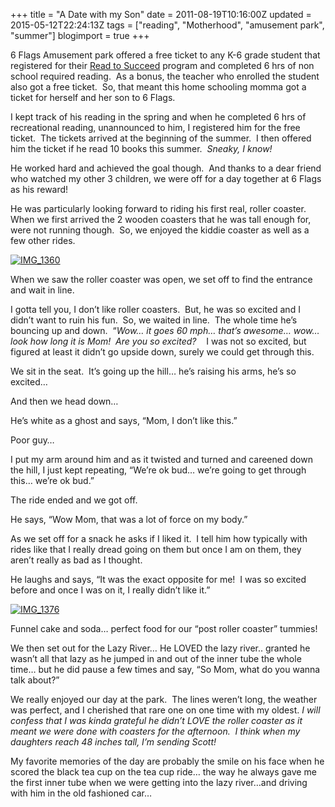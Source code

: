 +++
title = "A Date with my Son"
date = 2011-08-19T10:16:00Z
updated = 2015-05-12T22:24:13Z
tags = ["reading", "Motherhood", "amusement park", "summer"]
blogimport = true 
+++

6 Flags Amusement park offered a free ticket to any K-6 grade student that registered for their [Read to Succeed](http://readtosucceed.discoveryeducation.com/) program and completed 6 hrs of non school required reading.&#160; As a bonus, the teacher who enrolled the student also got a free ticket.&#160; So, that meant this home schooling momma got a ticket for herself and her son to 6 Flags. 

I kept track of his reading in the spring and when he completed 6 hrs of recreational reading, unannounced to him, I registered him for the free ticket.&#160; The tickets arrived at the beginning of the summer.&#160; I then offered him the ticket if he read 10 books this summer.&#160; _Sneaky, I know!_

He worked hard and achieved the goal though.&#160; And thanks to a dear friend who watched my other 3 children, we were off for a day together at 6 Flags as his reward!

He was particularly looking forward to riding his first real, roller coaster.&#160; When we first arrived the 2 wooden coasters that he was tall enough for, were not running though.&#160; So, we enjoyed the kiddie coaster as well as a few other rides.

[![IMG_1360](https://latc.s3.amazonaws.com/wp-content/uploads/2011/08/IMG_1360.jpg "IMG_1360")](https://latc.s3.amazonaws.com/wp-content/uploads/2011/08/IMG_1360.jpg)

When we saw the roller coaster was open, we set off to find the entrance and wait in line.&#160; 

I gotta tell you, I don’t like roller coasters.&#160; But, he was so excited and I didn’t want to ruin his fun.&#160; So, we waited in line.&#160; The whole time he’s bouncing up and down.&#160; “_Wow… it goes 60 mph… that’s awesome… wow… look how long it is Mom!&#160; Are you so excited?_&#160;&#160;&#160; I was not so excited, but figured at least it didn’t go upside down, surely we could get through this.&#160; 

We sit in the seat.&#160; It’s going up the hill… he’s raising his arms, he’s so excited…

And then we head down…

He’s white as a ghost and says, “Mom, I don’t like this.”

Poor guy…

I put my arm around him and as it twisted and turned and careened down the hill, I just kept repeating, “We’re ok bud… we’re going to get through this… we’re ok bud.”&#160; 

The ride ended and we got off.&#160; 

He says, “Wow Mom, that was a lot of force on my body.” 

As we set off for a snack he asks if I liked it.&#160; I tell him how typically with rides like that I really dread going on them but once I am on them, they aren’t really as bad as I thought.&#160; 

He laughs and says, “It was the exact opposite for me!&#160; I was so excited before and once I was on it, I really didn’t like it.”

[![IMG_1376](https://latc.s3.amazonaws.com/wp-content/uploads/2011/08/IMG_1376.jpg "IMG_1376")](https://latc.s3.amazonaws.com/wp-content/uploads/2011/08/IMG_1376.jpg)

Funnel cake and soda… perfect food for our “post roller coaster” tummies!

We then set out for the Lazy River… He LOVED the lazy river.. granted he wasn’t all that lazy as he jumped in and out of the inner tube the whole time… but he did pause a few times and say, “So Mom, what do you wanna talk about?”&#160; 

We really enjoyed our day at the park.&#160; The lines weren’t long, the weather was perfect, and I cherished that rare one on one time with my oldest.  _I will confess that I was kinda grateful he didn’t LOVE the roller coaster as it meant we were done with coasters for the afternoon.&#160; I think when my daughters reach 48 inches tall, I’m sending Scott!_

My favorite memories of the day are probably the smile on his face when he scored the black tea cup on the tea cup ride… the way he always gave me the first inner tube when we were getting into the lazy river…and driving with him in the old fashioned car…
